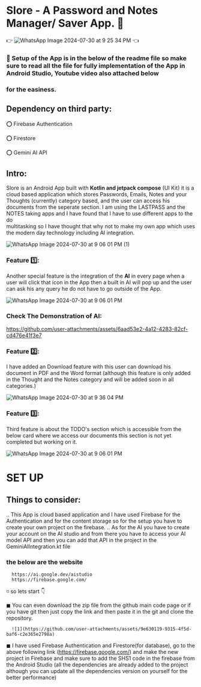 ﻿# **Slore** - A Password and Notes Manager/ Saver App.   📝

   👉  ![WhatsApp Image 2024-07-30 at 9 25 34 PM](https://github.com/user-attachments/assets/0af4b82d-e40d-4d59-975b-4dc38a910b4f) 👈

   ### 🔎 Setup of the App is in the below of the readme file so make sure to read all the file for fully implementation of the App in Android Studio, Youtube video also attached below 
   ### for the easiness.

## Dependency on third party:

   ⭕ Firebase Authentication
   
   ⭕ Firestore
   
   ⭕ Gemini AI API
   
   


## Intro:
  Slore is an Android App built with **Kotlin and jetpack compose** (UI Kit) it is a cloud based application which stores Passwords, Emails, Notes and your Thoughts (currently) category 
  based, and the user can access his documents from the seperate section. I am using the LASTPASS and the NOTES taking apps and I have found that I have to use different apps to the do  
  multitasking so I have thought that why not to make my own app which uses the modern day technology including AI integration.

![WhatsApp Image 2024-07-30 at 9 06 01 PM (1)](https://github.com/user-attachments/assets/82fc122a-f858-4cc6-b71c-6bccc30dd2d1)


### Feature 1️⃣:
Another special feature is the integration of the **AI** in every page when a user will click that icon in the App then a built in AI will pop up and the user can ask his any query he do
not have to go outside of the App.

![WhatsApp Image 2024-07-30 at 9 06 01 PM](https://github.com/user-attachments/assets/200de30e-c436-4777-ba88-2b7c091e3cd8)


### Check The Demonstration of AI:



https://github.com/user-attachments/assets/6aad53e2-4a12-4283-82cf-cd476e41f3e7



### Feature 2️⃣:

I have added an Download feature with this user can download his document in PDF and the Word format (although this feature is only added in the Thought and the Notes category and will
be added soon in all categories.)

![WhatsApp Image 2024-07-30 at 9 36 04 PM](https://github.com/user-attachments/assets/f9f6974b-83b6-40b2-a6ab-6916bae42193)


### Feature 3️⃣:

Third feature is about the TODO's section which is accessible from the below card where we access our documents this section is not yet completed but working on it.

![WhatsApp Image 2024-07-30 at 9 06 01 PM](https://github.com/user-attachments/assets/f3552c20-c3bd-4a18-a36b-fff81e711355)


# SET UP


## Things to consider:
   .. This App is cloud based application and I have used Firebase for the Authentication and for the content storage so for the setup you have to create your own project on the firebase.
   .. As for the AI you have to create your account on the AI studio and from there you have to access your AI model API and then you can add that API in the project in the
      GeminiAIIntegration.kt file

### the below are the website 

      https://ai.google.dev/aistudio
      https://firebase.google.com/


◽ so lets start 👇

◼ You can even download the zip file from the github main code page or if you have git then just copy the link and then paste it in the git and clone the repository.

      ![1](https://github.com/user-attachments/assets/9e630119-9315-4f5d-baf6-c2e365e2798a)

◼ I have used Firebase Authentication and Firestore(for database), go to the above following link  (https://firebase.google.com/) and make the new project in Firebase and make sure to add the SHS1 code in the firebase from the Android Studio (all the dependencies are already added to the project although you can update all the dependencies version on yourself for the better performance)





